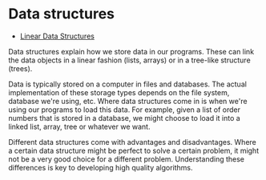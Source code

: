 # Data structures

- [Linear Data Structures](../topics/computer-science/data-structures/linear-data-structures/linear-data-structures.md)

Data structures explain how we store data in our programs. These can link the data objects in a linear fashion (lists, arrays) or in a tree-like structure (trees). 

Data is typically stored on a computer in files and databases. The actual implementation of these storage types depends on the file system, database we're using, etc. Where data structures come in is when we're using our programs to load this data. For example, given a list of order numbers that is stored in a database, we might choose to load it into a linked list, array, tree or whatever we want.

Different data structures come with advantages and disadvantages. Where a certain data structure might be perfect to solve a certain problem, it might not be a very good choice for a different problem. Understanding these differences is key to developing high quality algorithms.